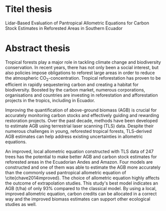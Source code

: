 # Titel thesis
Lidar-Based Evaluation of Pantropical Allometric Equations for Carbon Stock Estimates in Reforested Areas in Southern Ecuador

# Abstract thesis

Tropical forests play a major role in tackling climate change and biodiversity conservation. In recent years, there has not only been a social interest, but also policies impose obligations to reforest large areas in order to reduce the atmospheric CO$_2$-concentration. Tropical reforestation has proven to be efficient in rapidly sequestering carbon and creating a habitat for biodiversity. Boosted by the carbon market, numerous corporations, organisations and countries are investing in reforestation and afforestation projects in the tropics, including in Ecuador.

Improving the quantification of above-ground biomass (AGB) is crucial for accurately monitoring carbon stocks and effectively guiding and rewarding restoration projects. Over the past decade, methods have been developed to estimate AGB using terrestrial laser scanning (TLS) data. Despite their numerous challenges in young, reforested tropical forests, TLS-derived AGB estimates can help address existing uncertainties in allometric equations.

An improved, local allometric equation constructed with TLS data of 247 trees has the potential to make better AGB and carbon stock estimates for reforested areas in the Ecuadorian Andes and Amazon. Four models are constructed and one of them was able to estimate the AGB more accurately than the commonly used pantropical allometric equation of \cite{chave2014improved}. The choice of allometric equation highly affects the outcome of extrapolation studies. This study's best model indicates an AGB (t/ha) of only 93\% compared to the classical model. By using a local, improved allometric equation, carbon credits can be allocated in a correct way and the improved biomass estimates can support other ecological studies as well.
